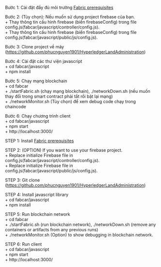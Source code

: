 
Bước 1: Cài đặt đầy đủ môi trường [Fabric prerequisites](https://hyperledger-fabric.readthedocs.io/en/latest/prereqs.html)

Bước 2: (Tùy chọn): Nếu muốn sử dụng project firebase của bạn.</br>
    + Thay thông tin cấu hình firebase (biến firebaseConfig) trong file config.js(fabcar/javascript/controller/config.js).</br>
    + Thay thông tin cấu hình firebase (biến firebaseConfig) trong file config.js(fabcar/javascript/public/js/config.js).

Bước 3: Clone project về  máy (https://github.com/phucnguyen1901/HyperledgerLandAdministration)

Bước 4: Cài đặt các thư viện javascript</br>
    + cd fabcar/javascript </br>
    + npm install

Bước 5: Chạy mạng blockchain</br>
    + cd fabcar</br>
    + ./startFabric.sh (chạy mạng blockchain), ./networkDown.sh (nếu muốn thay đổi trong smart contract phải tắt rồi bật lại mạng)</br>
    + ./networkMonitor.sh (Tùy chọn) để xem debug code chạy trong chaincode

Bước 6: Chạy chương trình client</br>
    + cd fabcar/javascript</br>
    + npm start</br>
    + http://localhost:3000/

STEP 1: Install [Fabric prerequisites](https://hyperledger-fabric.readthedocs.io/en/latest/prereqs.html)

STEP 2: (OPTION) If you want to use your firebase project.</br>
    + Replace initialize Firebase file in config.js(fabcar/javascript/controller/config.js).</br>
    + Replace initialize Firebase file in config.js(fabcar/javascript/public/js/config.js).

STEP 3: Git clone (https://github.com/phucnguyen1901/HyperledgerLandAdministration)

STEP 4: Install javascript library</br>
    + cd fabcar/javascript</br>
    + npm install

STEP 5: Run blockchain network</br>
    + cd fabcar</br>
    + ./startFabric.sh (run blockchain network), ./networkDown.sh (remove any containers or artifacts from any previous runs)</br>
    + ./networkMonitor.sh (Option) to show debugging in blockchain network.
    
STEP 6: Run client </br>
    + cd fabcar/javascript</br>
    + npm start </br>
    + http://localhost:3000/
